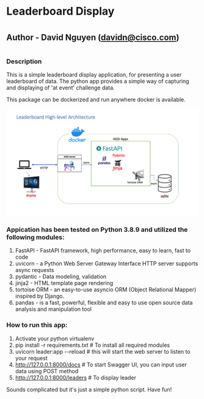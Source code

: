 # Leaderboard Display
#
## Author - David Nguyen (davidn@cisco.com)
# 
### Description
This is a simple leaderboard display application, for presenting a user leaderboard of data. The python app provides a simple way of capturing and displaying of 'at event' challenge data.

This package can be dockerized and run anywhere docker is available.

 ![](images/overview.png)

### Appication has been tested on Python 3.8.9 and utilized the following modules:
1. FastAPI - FastAPI framework, high performance, easy to learn, fast to code
2. uvicorn - a Python Web Server Gateway Interface HTTP server supports async requests
2. pydantic - Data modeling, validation
3. jinja2 - HTML template page rendering
4. tortoise ORM - an easy-to-use asyncio ORM (Object Relational Mapper) inspired by Django. 
5. pandas - is a fast, powerful, flexible and easy to use open source data analysis and manipulation tool

### How to run this app:
1. Activate your python virtualenv
2. pip install -r requirements.txt  # To install all required modules
3. uvicorn leader:app --reload  # this will start the web server to listen to your request
4. http://127.0.0.1:8000/docs   # To start Swagger UI, you can input user data using POST method
5. http://127.0.0.1:8000/leaders # To display leader

Sounds complicated but it's just a simple python script. Have fun!
